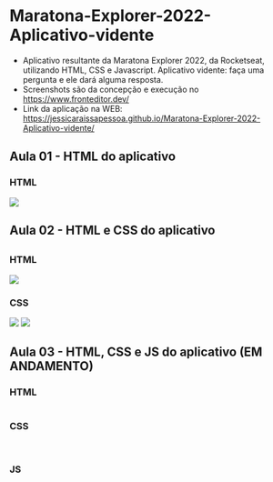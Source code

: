 # Maratona-Explorer-2022-Aplicativo-vidente

- Aplicativo resultante da Maratona Explorer 2022, da Rocketseat, utilizando HTML, CSS e Javascript. Aplicativo vidente: faça uma pergunta e ele dará alguma resposta. 
- Screenshots são da concepção e execução no https://www.fronteditor.dev/
- Link da aplicação na WEB: https://jessicaraissapessoa.github.io/Maratona-Explorer-2022-Aplicativo-vidente/

##



## Aula 01 - HTML do aplicativo
  
### HTML
  <img src="https://user-images.githubusercontent.com/103599234/172263313-92f53279-3009-4ba1-b218-08c80f5b3864.png"/>

##



## Aula 02 - HTML e CSS do aplicativo

##

### HTML
  <img src="https://user-images.githubusercontent.com/103599234/173204030-ef9cc1c7-41c9-4f65-ba3d-74da5a3c9f0d.png"/>
  <br>
  
### CSS
  <img src="https://user-images.githubusercontent.com/103599234/173204276-cb7e1c85-2cbe-4cea-b36e-0569766986d5.png"/>
  <img src="https://user-images.githubusercontent.com/103599234/173204280-2a6e020a-e602-4093-831c-338dc9c65bca.png"/>
  
##



## Aula 03 - HTML, CSS e JS do aplicativo (EM ANDAMENTO)
  
### HTML
  <img src=""/>
  <br>
  
### CSS
  <img src=""/>
  <img src=""/>
  <br>

### JS
  <img src=""/>
  <img src=""/>
  
  
